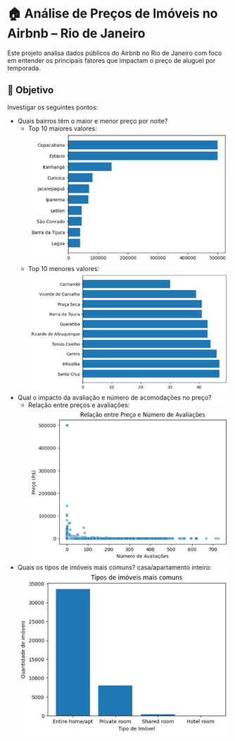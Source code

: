 # 🏠 Análise de Preços de Imóveis no Airbnb – Rio de Janeiro

Este projeto analisa dados públicos do Airbnb no Rio de Janeiro com foco em entender os principais fatores que impactam o preço de aluguel por temporada.

## 📌 Objetivo
Investigar os seguintes pontos:
- Quais bairros têm o maior e menor preço por noite?
    - Top 10 maiores valores: 
        ![alt text](images/graphics/maior_preco.png)
    - Top 10 menores valores: 
        ![alt text](images/graphics/menor_preco.png)
- Qual o impacto da avaliação e número de acomodações no preço?
    - Relação entre preços e avaliações: 
        ![alt text](images/graphics/preco_avaliacoes.png)
- Quais os tipos de imóveis mais comuns?
    casa/apartamento inteiro: 
        ![alt text](images/graphics/tipo_imovel.png)